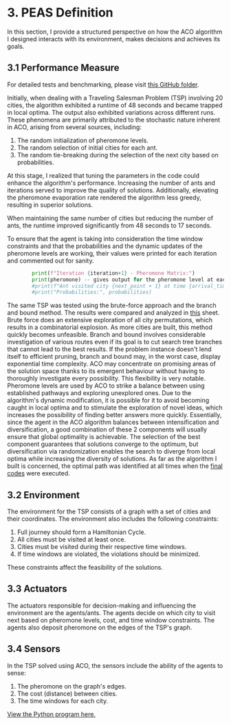 # 3. PEAS Definition

In this section, I provide a structured perspective on how the ACO algorithm I designed interacts with its environment, makes decisions and achieves its goals.

## 3.1 Performance Measure

For detailed tests and benchmarking, please visit [this GitHub folder](https://github.com/wafaajaunnoo/AntsInMyCode/tree/main/Tests).

Initially, when dealing with a Traveling Salesman Problem (TSP) involving 20 cities, the algorithm exhibited a runtime of 48 seconds and became trapped in local optima. The output also exhibited variations across different runs. These phenomena are primarily attributed to the stochastic nature inherent in ACO, arising from several sources, including:

1. The random initialization of pheromone levels.
2. The random selection of initial cities for each ant.
3. The random tie-breaking during the selection of the next city based on probabilities.

At this stage, I realized that tuning the parameters in the code could enhance the algorithm's performance. Increasing the number of ants and iterations served to improve the quality of solutions. Additionally, elevating the pheromone evaporation rate rendered the algorithm less greedy, resulting in superior solutions.

When maintaining the same number of cities but reducing the number of ants, the runtime improved significantly from 48 seconds to 17 seconds.

To ensure that the agent is taking into consideration the time window constraints and that the probabilities and the dynamic updates of the pheromone levels are working, their values were printed for each iteration and commented out for sanity.

```python
        print(f"Iteration {iteration+1} - Pheromone Matrix:")
        print(pheromone) -- gives output for the pheromone level at each
        #print(f"Ant visited city {next_point + 1} at time {arrival_time:.2f}")
        #print("Probabilities:", probabilities)
```

The same TSP was tested using the brute-force approach and the branch and bound method.  The results were compared and analyzed in [this](https://docs.google.com/spreadsheets/d/19O5P_cwfMBUUsHBFT-onme_q60WSVtzXhvDenepc0oc/edit?usp=sharing) sheet.
Brute force does an extensive exploration of all city permutations, which results in a combinatorial explosion. As more cities are built, this method quickly becomes unfeasible.  Branch and bound involves considerable investigation of various routes even if its goal is to cut search tree branches that cannot lead to the best results. If the problem instance doesn't lend itself to efficient pruning, branch and bound may, in the worst case, display exponential time complexity.  ACO may concentrate on promising areas of the solution space thanks to its emergent behaviour without having to thoroughly investigate every possibility. This flexibility is very notable.  Pheromone levels are used by ACO to strike a balance between using established pathways and exploring unexplored ones. Due to the algorithm's dynamic modification, it is possible for it to avoid becoming caught in local optima and to stimulate the exploration of novel ideas, which increases the possibility of finding better answers more quickly.  Essentially, since the agent in the ACO algorithm balances between intensification and diversification, a good combination of these 2 components will usually ensure that global optimality is achievable.  The selection of the best component guarantees that solutions converge to the optimum, but diversification via randomization enables the search to diverge from local optima while increasing the diversity of solutions.  As far as the algorithm I built is concerned, the optimal path was identified at all times when the [final codes](https://github.com/wafaajaunnoo/AntsInMyCode/blob/main/aco.py) were executed. 

## 3.2 Environment

The environment for the TSP consists of a graph with a set of cities and their coordinates.  The environment also includes the following constraints:

1. Full journey should form a Hamiltonian Cycle.
2. All cities must be visited at least once.
3. Cities must be visited during their respective time windows.
4. If time windows are violated, the violations should be minimized.

These constraints affect the feasibility of the solutions.

## 3.3 Actuators

The actuators responsible for decision-making and influencing the environment are the agents/ants.  The agents decide on which city to visit next based on pheromone levels, cost, and time window constraints.  The agents also deposit pheromone on the edges of the TSP's graph. 

## 3.4 Sensors

In the TSP solved using ACO, the sensors include the ability of the agents to sense:
1. The pheromone on the graph's edges.
2. The cost (distance) between cities.
3. The time windows for each city.

[View the Python program here.](https://github.com/wafaajaunnoo/AntsInMyCode/blob/main/aco.py)
